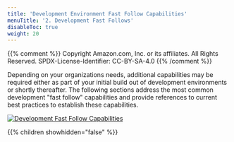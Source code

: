 ```yaml
---
title: 'Development Environment Fast Follow Capabilities'
menuTitle: '2. Development Fast Follows'
disableToc: true
weight: 20
---
```


{{% comment %}}
Copyright Amazon.com, Inc. or its affiliates. All Rights Reserved.
SPDX-License-Identifier: CC-BY-SA-4.0
{{% /comment %}}

Depending on your organizations needs, additional capabilities may be required either as part of your initial build out of development environments or shortly thereafter. The following sections address the most common development "fast follow" capabilities and provide references to current best practices to establish these capabilities.

[![Development Fast Follow Capabilities](/images/02-dev-fast-follow/initial-foundation-dev-fast-follow.png)](/images/02-dev-fast-follow/initial-foundation-dev-fast-follow.png)

{{% children showhidden="false" %}}